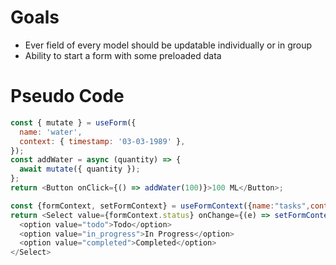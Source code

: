 # Goals

- Ever field of every model should be updatable individually or in group
- Ability to start a form with some preloaded data

# Pseudo Code

```javascript
const { mutate } = useForm({
  name: 'water',
  context: { timestamp: '03-03-1989' },
});
const addWater = async (quantity) => {
  await mutate({ quantity });
};
return <Button onClick={() => addWater(100)}>100 ML</Button>;
```

```javascript
const {formContext, setFormContext} = useFormContext({name:"tasks",context:task})
return <Select value={formContext.status} onChange={(e) => setFormContext('status',e.target.value)}>
  <option value="todo">Todo</option>
  <option value="in_progress">In Progress</option>
  <option value="completed">Completed</option>
</Select>
```